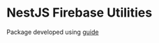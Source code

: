 # NestJS Firebase Utilities

Package developed using [guide](https://itnext.io/step-by-step-building-and-publishing-an-npm-typescript-package-44fe7164964c)
